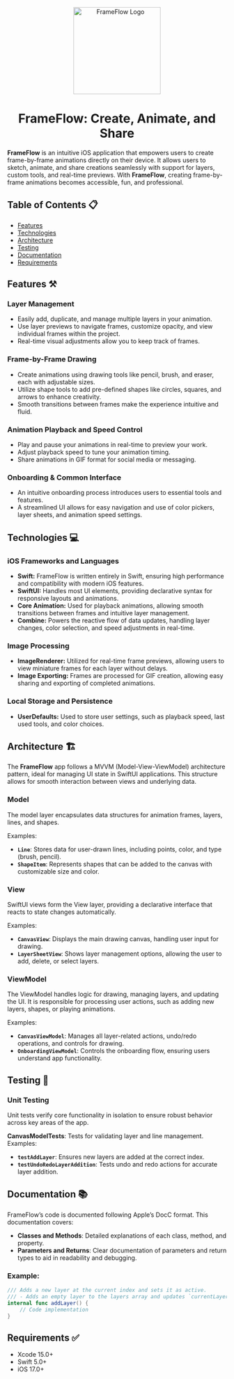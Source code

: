 <div align="center">
  <img src="https://github.com/user-attachments/assets/0b5b7dcd-21e6-4b70-b9cf-9dda7830fed1" alt="FrameFlow Logo" width="200" height="200">
  <h1>FrameFlow: Create, Animate, and Share</h1>
</div>

**FrameFlow** is an intuitive iOS application that empowers users to create frame-by-frame animations directly on their device. It allows users to sketch, animate, and share creations seamlessly with support for layers, custom tools, and real-time previews. With **FrameFlow**, creating frame-by-frame animations becomes accessible, fun, and professional.

## Table of Contents 📋

- [Features](#features)
- [Technologies](#technologies)
- [Architecture](#architecture)
- [Testing](#testing)
- [Documentation](#documentation)
- [Requirements](#requirements)

<h2 id="features">Features ⚒️</h2>

### Layer Management
- Easily add, duplicate, and manage multiple layers in your animation.
- Use layer previews to navigate frames, customize opacity, and view individual frames within the project.
- Real-time visual adjustments allow you to keep track of frames.

### Frame-by-Frame Drawing
- Create animations using drawing tools like pencil, brush, and eraser, each with adjustable sizes.
- Utilize shape tools to add pre-defined shapes like circles, squares, and arrows to enhance creativity.
- Smooth transitions between frames make the experience intuitive and fluid.

### Animation Playback and Speed Control
- Play and pause your animations in real-time to preview your work.
- Adjust playback speed to tune your animation timing.
- Share animations in GIF format for social media or messaging.

### Onboarding & Common Interface
- An intuitive onboarding process introduces users to essential tools and features.
- A streamlined UI allows for easy navigation and use of color pickers, layer sheets, and animation speed settings.

<h2 id="technologies">Technologies 💻</h2>

### iOS Frameworks and Languages
- **Swift:** FrameFlow is written entirely in Swift, ensuring high performance and compatibility with modern iOS features.
- **SwiftUI:** Handles most UI elements, providing declarative syntax for responsive layouts and animations.
- **Core Animation:** Used for playback animations, allowing smooth transitions between frames and intuitive layer management.
- **Combine:** Powers the reactive flow of data updates, handling layer changes, color selection, and speed adjustments in real-time.

### Image Processing
- **ImageRenderer:** Utilized for real-time frame previews, allowing users to view miniature frames for each layer without delays.
- **Image Exporting:** Frames are processed for GIF creation, allowing easy sharing and exporting of completed animations.

### Local Storage and Persistence
- **UserDefaults:** Used to store user settings, such as playback speed, last used tools, and color choices.

<h2 id="architecture">Architecture 🏗️</h2>

The **FrameFlow** app follows a MVVM (Model-View-ViewModel) architecture pattern, ideal for managing UI state in SwiftUI applications. This structure allows for smooth interaction between views and underlying data.

### Model
The model layer encapsulates data structures for animation frames, layers, lines, and shapes.

Examples:
- **`Line`**: Stores data for user-drawn lines, including points, color, and type (brush, pencil).
- **`ShapeItem`**: Represents shapes that can be added to the canvas with customizable size and color.

### View
SwiftUI views form the View layer, providing a declarative interface that reacts to state changes automatically.

Examples:
- **`CanvasView`**: Displays the main drawing canvas, handling user input for drawing.
- **`LayerSheetView`**: Shows layer management options, allowing the user to add, delete, or select layers.

### ViewModel
The ViewModel handles logic for drawing, managing layers, and updating the UI. It is responsible for processing user actions, such as adding new layers, shapes, or playing animations.

Examples:
- **`CanvasViewModel`**: Manages all layer-related actions, undo/redo operations, and controls for drawing.
- **`OnboardingViewModel`**: Controls the onboarding flow, ensuring users understand app functionality.

<h2 id="testing">Testing 🧪</h2>

### Unit Testing

Unit tests verify core functionality in isolation to ensure robust behavior across key areas of the app.

**CanvasModelTests**: Tests for validating layer and line management.
Examples:
- **`testAddLayer`**: Ensures new layers are added at the correct index.
- **`testUndoRedoLayerAddition`**: Tests undo and redo actions for accurate layer addition.

<h2 id="documentation">Documentation 📚</h2>
FrameFlow’s code is documented following Apple’s DocC format. This documentation covers:

- **Classes and Methods**: Detailed explanations of each class, method, and property.
- **Parameters and Returns**: Clear documentation of parameters and return types to aid in readability and debugging.

### Example:
```swift
/// Adds a new layer at the current index and sets it as active.
/// - Adds an empty layer to the layers array and updates `currentLayerIndex` to point to the new layer.
internal func addLayer() {
    // Code implementation
}
```

<h2 id="requirements">Requirements ✅</h2>

- Xcode 15.0+
- Swift 5.0+
- iOS 17.0+
